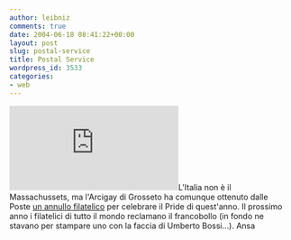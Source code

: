 ```yaml
---
author: leibniz
comments: true
date: 2004-06-18 08:41:22+00:00
layout: post
slug: postal-service
title: Postal Service
wordpress_id: 3533
categories:
- web
---
```


![](http://img.transisters.net/img.php?2070,66.01,0,0,200,241,80)L'Italia non è il Massachussets, ma l'Arcigay di Grosseto ha comunque ottenuto dalle Poste [un annullo filatelico](http://www.ansa.it/rubriche/societa/2004-06-17_2056732.html) per celebrare il Pride di quest'anno. Il prossimo anno i filatelici di tutto il mondo reclamano il francobollo (in fondo ne stavano per stampare uno con la faccia di Umberto Bossi...).
Ansa
